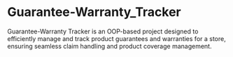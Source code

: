 # Guarantee-Warranty_Tracker
 Guarantee-Warranty Tracker is an OOP-based project designed to efficiently manage and track product guarantees and warranties for a store, ensuring seamless claim handling and product coverage management.
